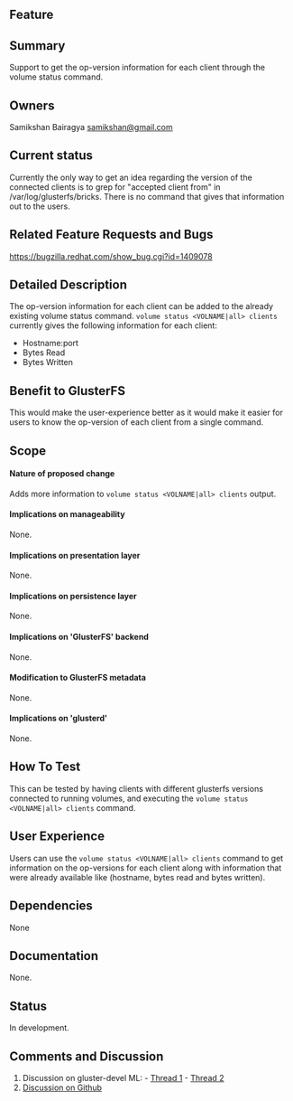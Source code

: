 Feature
-------

Summary
-------

Support to get the op-version information for each client through the volume
status command.

Owners
------

Samikshan Bairagya <samikshan@gmail.com>

Current status
--------------

Currently the only way to get an idea regarding the version of the connected
clients is to grep for "accepted client from" in /var/log/glusterfs/bricks.
There is no command that gives that information out to the users.

Related Feature Requests and Bugs
---------------------------------

https://bugzilla.redhat.com/show_bug.cgi?id=1409078

Detailed Description
--------------------

The op-version information for each client can be added to the already existing
volume status command. `volume status <VOLNAME|all> clients` currently gives the
following information for each client:

* Hostname:port
* Bytes Read
* Bytes Written

Benefit to GlusterFS
--------------------

This would make the user-experience better as it would make it easier for users
to know the op-version of each client from a single command.

Scope
-----

#### Nature of proposed change

Adds more information to `volume status <VOLNAME|all> clients` output.

#### Implications on manageability

None.

#### Implications on presentation layer

None.

#### Implications on persistence layer

None.

#### Implications on 'GlusterFS' backend

None.

#### Modification to GlusterFS metadata

None.

#### Implications on 'glusterd'

None.

How To Test
-----------

This can be tested by having clients with different glusterfs versions connected
to running volumes, and executing the `volume status <VOLNAME|all> clients`
command.

User Experience
---------------

Users can use the `volume status <VOLNAME|all> clients` command to get
information on the op-versions for each client along with information that were
already available like (hostname, bytes read and bytes written).

Dependencies
------------

None

Documentation
-------------

None.

Status
------

In development.

Comments and Discussion
-----------------------

  1. Discussion on gluster-devel ML:
    - [Thread 1](http://www.gluster.org/pipermail/gluster-users/2016-January/025064.html)
    - [Thread 2](http://www.gluster.org/pipermail/gluster-devel/2017-January/051820.html)
  2. [Discussion on Github](https://github.com/gluster/glusterfs/issues/79)

